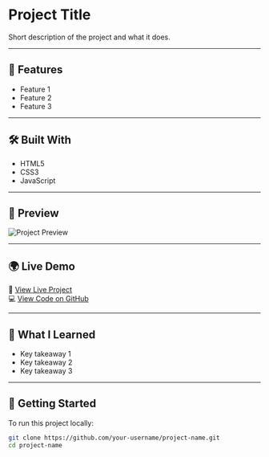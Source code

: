 # Project Title

Short description of the project and what it does.

---

## 🚀 Features

- Feature 1
- Feature 2
- Feature 3

---

## 🛠️ Built With

- HTML5
- CSS3
- JavaScript

---

## 📸 Preview

![Project Preview](./preview.jpg)

---

## 🌍 Live Demo

🔗 [View Live Project](#)  
💻 [View Code on GitHub](#)

---

## 📖 What I Learned

- Key takeaway 1
- Key takeaway 2
- Key takeaway 3

---

## 📂 Getting Started

To run this project locally:

```bash
git clone https://github.com/your-username/project-name.git
cd project-name
```
